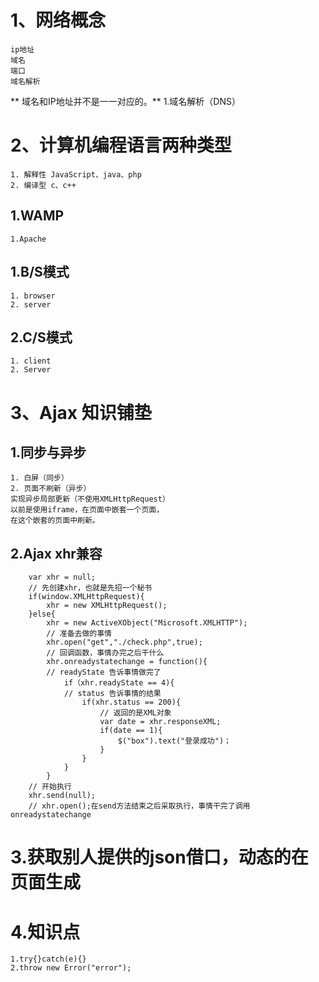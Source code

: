 # 1、网络概念
    ip地址
    域名
    端口
    域名解析
** 域名和IP地址并不是一一对应的。**
    1.域名解析（DNS）

# 2、计算机编程语言两种类型
    1. 解释性 JavaScript、java、php
    2. 编译型 c、c++
## 1.WAMP
    1.Apache 

## 1.B/S模式
    1. browser 
    2. server

## 2.C/S模式
    1. client
    2. Server

# 3、Ajax 知识铺垫

## 1.同步与异步
    1. 白屏（同步）
    2. 页面不刷新（异步） 
    实现异步局部更新（不使用XMLHttpRequest）
    以前是使用iframe，在页面中嵌套一个页面，
    在这个嵌套的页面中刷新。

## 2.Ajax  xhr兼容
```
    var xhr = null;
    // 先创建xhr，也就是先招一个秘书
    if(window.XMLHttpRequest){
        xhr = new XMLHttpRequest();
    }else{
        xhr = new ActiveXObject("Microsoft.XMLHTTP");
        // 准备去做的事情
        xhr.open("get","./check.php",true);
        // 回调函数，事情办完之后干什么
        xhr.onreadystatechange = function(){
        // readyState 告诉事情做完了
            if（xhr.readyState == 4){
            // status 告诉事情的结果
                if(xhr.status == 200){
                    // 返回的是XML对象
                    var date = xhr.responseXML;
                    if(date == 1){
                        $("box").text("登录成功")；
                    }
                }
            }
        }
    // 开始执行
    xhr.send(null);
    // xhr.open();在send方法结束之后采取执行，事情干完了调用onreadystatechange
```
# 3.获取别人提供的json借口，动态的在页面生成
# 4.知识点
    1.try{}catch(e){}
    2.throw new Error("error");
